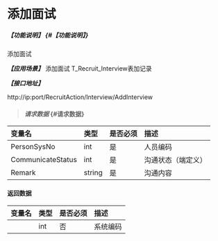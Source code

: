 # 添加面试
##### _【功能说明】_ {#【功能说明】}

添加面试


_**【应用场景】**_
添加面试
T_Recruit_Interview表加记录

_**【接口地址】**_

http://ip:port/RecruitAction/Interview/AddInterview

> #### _请求数据_ {#请求数据}

| 变量名 | 类型 | 是否必须 | 描述 |
| :--- | :--- | :--- | :--- |
| PersonSysNo | int | 是 | 人员编码 |
| CommunicateStatus| int | 是 |沟通状态（端定义）|
| Remark| string | 是 |沟通内容 |





#### 返回数据

| 变量名 | 类型 | 是否必须 | 描述 |
| :--- | :--- | :--- | :--- |
| | int | 否 | 系统编码 |








